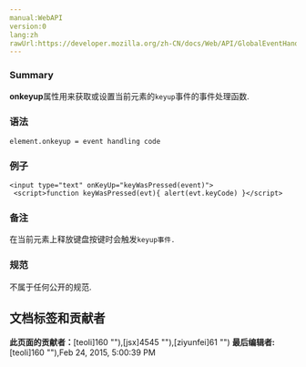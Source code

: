 ```yaml
---
manual:WebAPI
version:0
lang:zh
rawUrl:https://developer.mozilla.org/zh-CN/docs/Web/API/GlobalEventHandlers/onkeyup
---
```






### Summary<a name="Summary"></a>


**onkeyup**属性用来获取或设置当前元素的`keyup`事件的事件处理函数.


### 语法<a name="语法"></a>

```
element.onkeyup = event handling code
```

### 例子<a name="例子"></a>

```
<input type="text" onKeyUp="keyWasPressed(event)">
 <script>function keyWasPressed(evt){ alert(evt.keyCode) }</script>
```

### 备注<a name="备注"></a>


在当前元素上释放键盘按键时会触发`keyup事件.`


### 规范<a name="规范"></a>


不属于任何公开的规范.




## 文档标签和贡献者
**此页面的贡献者：**[teoli]160 ""),[jsx]4545 ""),[ziyunfei]61 "")
**最后编辑者:**[teoli]160 ""),<time>Feb 24, 2015, 5:00:39 PM</time>


